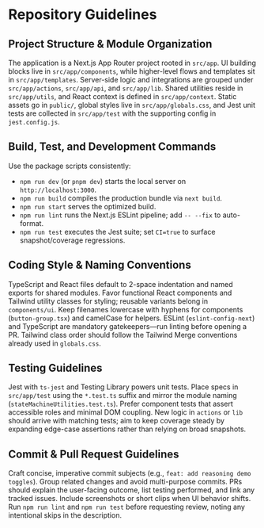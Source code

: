 # Repository Guidelines

## Project Structure & Module Organization
The application is a Next.js App Router project rooted in `src/app`. UI building blocks live in `src/app/components`, while higher-level flows and templates sit in `src/app/templates`. Server-side logic and integrations are grouped under `src/app/actions`, `src/app/api`, and `src/app/lib`. Shared utilities reside in `src/app/utils`, and React context is defined in `src/app/context`. Static assets go in `public/`, global styles live in `src/app/globals.css`, and Jest unit tests are collected in `src/app/test` with the supporting config in `jest.config.js`.

## Build, Test, and Development Commands
Use the package scripts consistently:
- `npm run dev` (or `pnpm dev`) starts the local server on `http://localhost:3000`.
- `npm run build` compiles the production bundle via `next build`.
- `npm run start` serves the optimized build.
- `npm run lint` runs the Next.js ESLint pipeline; add `-- --fix` to auto-format.
- `npm run test` executes the Jest suite; set `CI=true` to surface snapshot/coverage regressions.

## Coding Style & Naming Conventions
TypeScript and React files default to 2-space indentation and named exports for shared modules. Favor functional React components and Tailwind utility classes for styling; reusable variants belong in `components/ui`. Keep filenames lowercase with hyphens for components (`button-group.tsx`) and camelCase for helpers. ESLint (`eslint-config-next`) and TypeScript are mandatory gatekeepers—run linting before opening a PR. Tailwind class order should follow the Tailwind Merge conventions already used in `globals.css`.

## Testing Guidelines
Jest with `ts-jest` and Testing Library powers unit tests. Place specs in `src/app/test` using the `*.test.ts` suffix and mirror the module naming (`stateMachineUtilities.test.ts`). Prefer component tests that assert accessible roles and minimal DOM coupling. New logic in `actions` or `lib` should arrive with matching tests; aim to keep coverage steady by expanding edge-case assertions rather than relying on broad snapshots.

## Commit & Pull Request Guidelines
Craft concise, imperative commit subjects (e.g., `feat: add reasoning demo toggles`). Group related changes and avoid multi-purpose commits. PRs should explain the user-facing outcome, list testing performed, and link any tracked issues. Include screenshots or short clips when UI behavior shifts. Run `npm run lint` and `npm run test` before requesting review, noting any intentional skips in the description.
